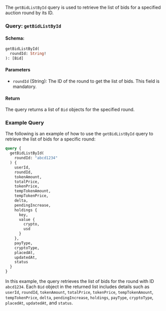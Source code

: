 The `getBidListById` query is used to retrieve the list of bids for a specified auction round by its ID.

### Query: `getBidListById`

#### Schema:
```graphql
getBidListById(
  roundId: String!
): [Bid]
```

#### Parameters

- `roundId` (String): The ID of the round to get the list of bids. This field is mandatory.

#### Return

The query returns a list of `Bid` objects for the specified round.

### Example Query

The following is an example of how to use the `getBidListById` query to retrieve the list of bids for a specific round:

```graphql
query {
  getBidListById(
    roundId: "abcd1234"
  ) {
    userId,
    roundId,
    tokenAmount,
    totalPrice,
    tokenPrice,
    tempTokenAmount,
    tempTokenPrice,
    delta,
    pendingIncrease,
    holdings {
      key,
      value {
        crypto,
        usd
      }
    },
    payType,
    cryptoType,
    placedAt,
    updatedAt,
    status
  }
}
```

In this example, the query retrieves the list of bids for the round with ID `abcd1234`. Each `Bid` object in the returned list includes details such as `userId`, `roundId`, `tokenAmount`, `totalPrice`, `tokenPrice`, `tempTokenAmount`, `tempTokenPrice`, `delta`, `pendingIncrease`, `holdings`, `payType`, `cryptoType`, `placedAt`, `updatedAt`, and `status`.